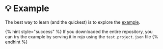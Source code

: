 # 💡 Example

The best way to learn (and the quickest) is to explore the [example](https://github.com/Divine-Legacy/echo/tree/main/test).

{% hint style="success" %}
If you downloaded the entire repository, you can try the example by serving it in rojo using the `test.project.json` file
{% endhint %}
